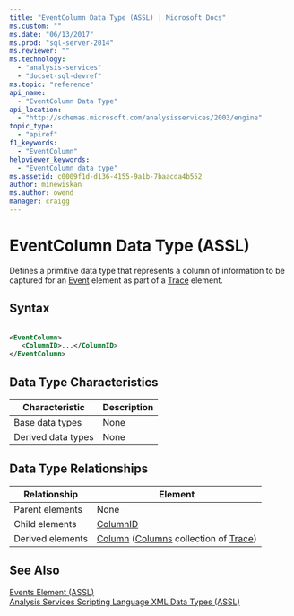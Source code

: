 ```yaml
---
title: "EventColumn Data Type (ASSL) | Microsoft Docs"
ms.custom: ""
ms.date: "06/13/2017"
ms.prod: "sql-server-2014"
ms.reviewer: ""
ms.technology: 
  - "analysis-services"
  - "docset-sql-devref"
ms.topic: "reference"
api_name: 
  - "EventColumn Data Type"
api_location: 
  - "http://schemas.microsoft.com/analysisservices/2003/engine"
topic_type: 
  - "apiref"
f1_keywords: 
  - "EventColumn"
helpviewer_keywords: 
  - "EventColumn data type"
ms.assetid: c0009f1d-d136-4155-9a1b-7baacda4b552
author: minewiskan
ms.author: owend
manager: craigg
---
```

# EventColumn Data Type (ASSL)
  Defines a primitive data type that represents a column of information to be captured for an [Event](../objects/event-element-assl.md) element as part of a [Trace](../objects/trace-element-assl.md) element.  
  
## Syntax  
  
```xml  
  
<EventColumn>  
   <ColumnID>...</ColumnID>  
</EventColumn>  
```  
  
## Data Type Characteristics  
  
|Characteristic|Description|  
|--------------------|-----------------|  
|Base data types|None|  
|Derived data types|None|  
  
## Data Type Relationships  
  
|Relationship|Element|  
|------------------|-------------|  
|Parent elements|None|  
|Child elements|[ColumnID](../properties/columnid-element-eventcolumn-assl.md)|  
|Derived elements|[Column](../objects/column-element-assl.md) ([Columns](../collections/columns-element-assl.md) collection of [Trace](../objects/trace-element-assl.md))|  
  
## See Also  
 [Events Element &#40;ASSL&#41;](../collections/events-element-assl.md)   
 [Analysis Services Scripting Language XML Data Types &#40;ASSL&#41;](analysis-services-scripting-language-xml-data-types-assl.md)  
  
  
